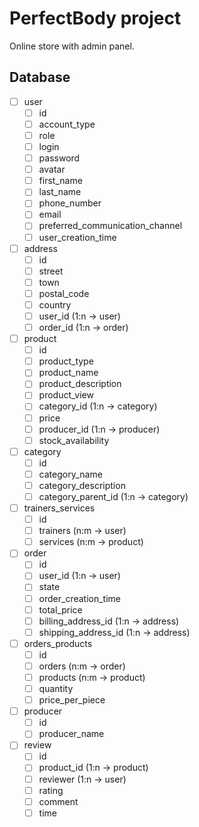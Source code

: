 # PerfectBody project

Online store with admin panel.

## Database

- [ ] user
  - [ ] id
  - [ ] account_type
  - [ ] role
  - [ ] login
  - [ ] password
  - [ ] avatar
  - [ ] first_name
  - [ ] last_name
  - [ ] phone_number
  - [ ] email
  - [ ] preferred_communication_channel
  - [ ] user_creation_time
- [ ] address
  - [ ] id
  - [ ] street
  - [ ] town
  - [ ] postal_code
  - [ ] country
  - [ ] user_id (1:n -> user)
  - [ ] order_id (1:n -> order)
- [ ] product
  - [ ] id
  - [ ] product_type
  - [ ] product_name
  - [ ] product_description
  - [ ] product_view
  - [ ] category_id (1:n -> category)
  - [ ] price
  - [ ] producer_id (1:n -> producer)
  - [ ] stock_availability
- [ ] category
  - [ ] id
  - [ ] category_name
  - [ ] category_description
  - [ ] category_parent_id (1:n -> category)
- [ ] trainers_services
  - [ ] id
  - [ ] trainers (n:m -> user)
  - [ ] services (n:m -> product)
- [ ] order
  - [ ] id
  - [ ] user_id (1:n -> user)
  - [ ] state
  - [ ] order_creation_time
  - [ ] total_price
  - [ ] billing_address_id (1:n -> address)
  - [ ] shipping_address_id (1:n -> address)
- [ ] orders_products
  - [ ] id
  - [ ] orders (n:m -> order)
  - [ ] products (n:m -> product)
  - [ ] quantity
  - [ ] price_per_piece
- [ ] producer
  - [ ] id
  - [ ] producer_name
- [ ] review
  - [ ] id
  - [ ] product_id (1:n -> product)
  - [ ] reviewer (1:n -> user)
  - [ ] rating
  - [ ] comment
  - [ ] time